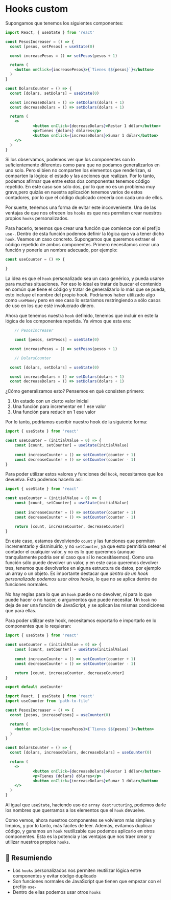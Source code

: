 # Hooks custom

Supongamos que tenemos los siguientes componentes:

```jsx
import React, { useState } from 'react'

const PesosIncreaser = () => {
  const [pesos, setPesos] = useState(0)

  const increasePesos = () => setPesos(pesos + 1)

  return (
    <button onClick={increasePesos}>{`Tienes $${pesos}`}</button>
  )
}

const DolarsCounter = () => {
  const [dolars, setDolars] = useState(0)

  const increaseDolars = () => setDolars(dolars + 1)
  const decreaseDolars = () => setDolars(dolars + 1)

  return (
    <>  
			<button onClick={decreaseDolars}>Restar 1 dólar</button>
			<p>Tienes {dolars} dólares</p>
			<button onClick={increaseDolars}>Sumar 1 dólar</button>
    </>    
  )
}
```

Si los observamos, podemos ver que los componentes son lo suficientemente diferentes como para que no podamos generalizarlos en uno solo. Pero si bien no comparten los elementos que renderizan, sí comparten la lógica: el estado y las acciones que realizan. Por lo tanto, podemos afirmar que entre estos dos componentes tenemos código repetido. En este caso son sólo dos, por lo que no es un problema muy grave,pero quizás en nuestra aplicación tenemos varios de estos contadores, por lo que el código duplicado crecería con cada uno de ellos.

Por suerte, tenemos una forma de evitar este inconveniente. Una de las ventajas de que nos ofrecen los `hooks` es que nos permiten crear nuestros propios `hooks` personalizados.

Para hacerlo, tenemos que crear una función que comience con el prefijo `use-`. Dentro de esta función podemos definir la lógica que va a tener dicho `hook`. Veamos un caso concreto. Supongamos que queremos extraer el código repetido de ambos componentes. Primero necesitamos crear una función y ponerle un nombre adecuado, por ejemplo:

```js
const useCounter = () => {

}
```

La idea es que el `hook` personalizado sea un caso genérico, y pueda usarse para muchas situaciones. Por eso lo ideal es tratar de buscar el contenido en común que tiene el código y tratar de generalizarlo lo más que se pueda, esto incluye el nombre del propio hook. Podríamos haber utilizado algo como `useMoney` pero en ese caso lo estaríamos restringiendo a sólo casos de uso en los que esté involucrado dinero.

Ahora que tenemos nuestra `hook` definido, tenemos que incluir en este la lógica de los componentes repetida. Ya vimos que esta era:

```js
	// PesosIncreaser

	const [pesos, setPesos] = useState(0)

  const increasePesos = () => setPesos(pesos + 1)

	// DolarsCounter

  const [dolars, setDolars] = useState(0)

  const increaseDolars = () => setDolars(dolars + 1)
  const decreaseDolars = () => setDolars(dolars + 1)
```

¿Cómo generalizamos esto? Pensemos en qué consisten primero:

1. Un estado con un cierto valor inicial
2. Una función para incrementar en 1 ese valor
3. Una función para reducir en 1 ese valor

Por lo tanto, podríamos escribir nuestro hook de la siguiente forma:

```js
import { useState } from 'react'

const useCounter = (initialValue = 0) => {
	const [count, setCounter] = useState(initialValue)
	
	const increaseCounter = () => setCounter(counter + 1)
	const decreaseCounter = () => setCounter(counter - 1)
}
```

Para poder utilizar estos valores y funciones del `hook`, necesitamos que los devuelva. Esto podemos hacerlo así:

```js
import { useState } from 'react'

const useCounter = (initialValue = 0) => {
	const [count, setCounter] = useState(initialValue)
	
	const increaseCounter = () => setCounter(counter + 1)
	const decreaseCounter = () => setCounter(counter - 1)

	return [count, increaseCounter, decreaseCounter]
}
```

En este caso, estamos devolviendo `count` y las funciones que permiten incrementarlo y disminuirlo, y no `setCounter`, ya que esto permitiría setear el contador el cualquier valor, y no es lo que queremos (aunque tranquilamente podría ser el caso que sí lo necesitásemos). Como una función sólo puede devolver un valor, y en este caso queremos devolver tres, tenemos que devolverlos en alguna estructura de datos, por ejemplo un array o un objeto. Es importante destacar que *dentro de un hook personalizado podemos usar otros hooks*, lo que no se aplica dentro de funciones normales. 

No hay reglas para lo que un `hook` puede o no devolver, ni para lo que puede hacer o no hacer, o argumentos que puede necesitar. Un `hook` no deja de ser una función de JavaScript, y se aplican las mismas condiciones que para ellas.

Para poder utilizar este hook, necesitamos exportarlo e importarlo en lo componentes que lo requieran:


```js
import { useState } from 'react'

const useCounter = (initialValue = 0) => {
	const [count, setCounter] = useState(initialValue)
	
	const increaseCounter = () => setCounter(counter + 1)
	const decreaseCounter = () => setCounter(counter - 1)

	return [count, increaseCounter, decreaseCounter]
}

export default useCounter
```

```jsx
import React, { useState } from 'react'
import useCounter from 'path-to-file'

const PesosIncreaser = () => {
  const [pesos, increasePesos] = useCounter(0)

  return (
    <button onClick={increasePesos}>{`Tienes $${pesos}`}</button>
  )
}

const DolarsCounter = () => {
  const [dolars, increaseDolars, decreaseDolars] = useCounter(0)

  return (
    <>  
			<button onClick={decreaseDolars}>Restar 1 dólar</button>
			<p>Tienes {dolars} dólares</p>
			<button onClick={increaseDolars}>Sumar 1 dólar</button>
    </>    
  )
}
```

Al igual que `useState`, haciendo uso de `array destructuring`, podemos darle los nombres que querramos a los elementos que el `hook` devuelve. 

Como vemos, ahora nuestros componentes se volvieron más simples y limpios, y por lo tanto, más fáciles de leer. Además, evitamos duplicar código, y ganamos un `hook` reutilizable que podemos aplicarlo en otros componentes. Esta es la potencia y las ventajas que nos traer crear y utilizar nuestros propios `hooks`.

## 📄 Resumiendo

- Los `hooks` personalizados nos permiten reutilizar lógica entre componentes y evitar código duplicado
- Son funciones normales de JavaScript que tienen que empezar con el prefijo `use-`
- Dentro de ellas podemos usar otros `hooks`
		
